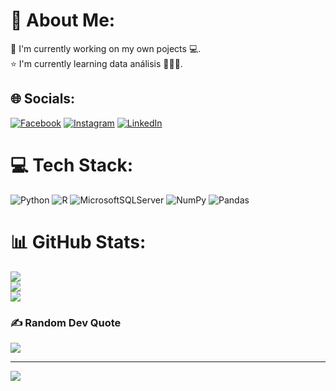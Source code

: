 # 💫 About Me:
🔭 I'm currently working on my own pojects 💻.<br>⭐ I'm currently learning data análisis 🧑🏽‍💻.


## 🌐 Socials:
[![Facebook](https://img.shields.io/badge/Facebook-%231877F2.svg?logo=Facebook&logoColor=white)](https://facebook.com/AlvaroJuarezTrinidad) [![Instagram](https://img.shields.io/badge/Instagram-%23E4405F.svg?logo=Instagram&logoColor=white)](https://instagram.com/alvaro_juarez_trinidad) [![LinkedIn](https://img.shields.io/badge/LinkedIn-%230077B5.svg?logo=linkedin&logoColor=white)](https://linkedin.com/in/alvarojuareztrinidad) 

# 💻 Tech Stack:
![Python](https://img.shields.io/badge/python-3670A0?style=for-the-badge&logo=python&logoColor=ffdd54) ![R](https://img.shields.io/badge/r-%23276DC3.svg?style=for-the-badge&logo=r&logoColor=white) ![MicrosoftSQLServer](https://img.shields.io/badge/Microsoft%20SQL%20Sever-CC2927?style=for-the-badge&logo=microsoft%20sql%20server&logoColor=white) ![NumPy](https://img.shields.io/badge/numpy-%23013243.svg?style=for-the-badge&logo=numpy&logoColor=white) ![Pandas](https://img.shields.io/badge/pandas-%23150458.svg?style=for-the-badge&logo=pandas&logoColor=white)
# 📊 GitHub Stats:
![](https://github-readme-stats.vercel.app/api?username=Alvaro-JT&theme=city_light&hide_border=false&include_all_commits=true&count_private=true)<br/>
![](https://github-readme-streak-stats.herokuapp.com/?user=Alvaro-JT&theme=city_light&hide_border=false)<br/>
![](https://github-readme-stats.vercel.app/api/top-langs/?username=Alvaro-JT&theme=city_light&hide_border=false&include_all_commits=true&count_private=true&layout=compact)

### ✍️ Random Dev Quote
![](https://quotes-github-readme.vercel.app/api?type=vetical&theme=radical)

---
[![](https://visitcount.itsvg.in/api?id=Alvaro-JT&icon=0&color=0)](https://visitcount.itsvg.in)

<!-- Proudly created with GPRM ( https://gprm.itsvg.in ) -->
